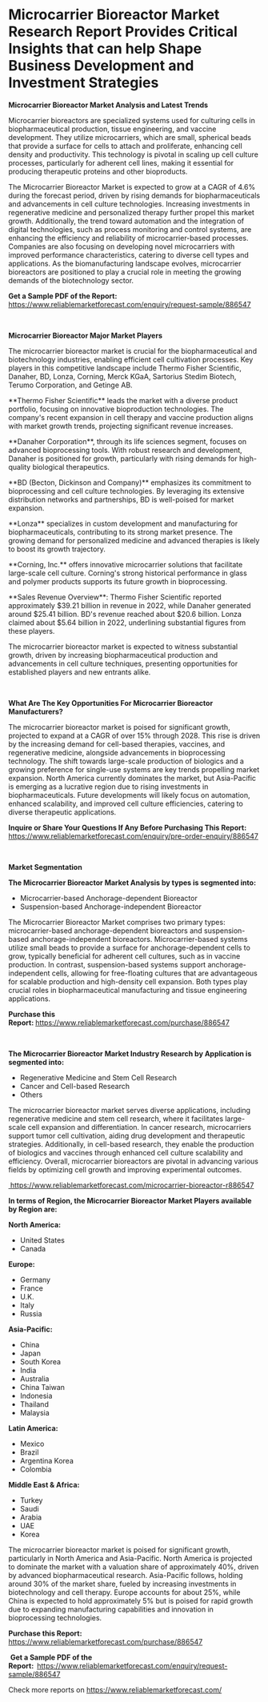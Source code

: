 <p><h1>Microcarrier Bioreactor Market Research Report Provides Critical Insights that can help Shape Business Development and Investment Strategies</h1></p><p><strong>Microcarrier Bioreactor Market Analysis and Latest Trends</strong></p>
<p><p>Microcarrier bioreactors are specialized systems used for culturing cells in biopharmaceutical production, tissue engineering, and vaccine development. They utilize microcarriers, which are small, spherical beads that provide a surface for cells to attach and proliferate, enhancing cell density and productivity. This technology is pivotal in scaling up cell culture processes, particularly for adherent cell lines, making it essential for producing therapeutic proteins and other bioproducts.</p><p>The Microcarrier Bioreactor Market is expected to grow at a CAGR of 4.6% during the forecast period, driven by rising demands for biopharmaceuticals and advancements in cell culture technologies. Increasing investments in regenerative medicine and personalized therapy further propel this market growth. Additionally, the trend toward automation and the integration of digital technologies, such as process monitoring and control systems, are enhancing the efficiency and reliability of microcarrier-based processes. Companies are also focusing on developing novel microcarriers with improved performance characteristics, catering to diverse cell types and applications. As the biomanufacturing landscape evolves, microcarrier bioreactors are positioned to play a crucial role in meeting the growing demands of the biotechnology sector.</p></p>
<p><strong>Get a Sample PDF of the Report:&nbsp;</strong> <a href="https://www.reliablemarketforecast.com/enquiry/request-sample/886547?utm_campaign=3030&utm_medium=2&utm_source=Github&utm_content=ia&utm_term=03032025&utm_id=microcarrier-bioreactor">https://www.reliablemarketforecast.com/enquiry/request-sample/886547</a></p>
<p>&nbsp;</p>
<p><strong>Microcarrier Bioreactor Major Market Players</strong></p>
<p><p>The microcarrier bioreactor market is crucial for the biopharmaceutical and biotechnology industries, enabling efficient cell cultivation processes. Key players in this competitive landscape include Thermo Fisher Scientific, Danaher, BD, Lonza, Corning, Merck KGaA, Sartorius Stedim Biotech, Terumo Corporation, and Getinge AB.</p><p>**Thermo Fisher Scientific** leads the market with a diverse product portfolio, focusing on innovative bioproduction technologies. The company's recent expansion in cell therapy and vaccine production aligns with market growth trends, projecting significant revenue increases.</p><p>**Danaher Corporation**, through its life sciences segment, focuses on advanced bioprocessing tools. With robust research and development, Danaher is positioned for growth, particularly with rising demands for high-quality biological therapeutics.</p><p>**BD (Becton, Dickinson and Company)** emphasizes its commitment to bioprocessing and cell culture technologies. By leveraging its extensive distribution networks and partnerships, BD is well-poised for market expansion.</p><p>**Lonza** specializes in custom development and manufacturing for biopharmaceuticals, contributing to its strong market presence. The growing demand for personalized medicine and advanced therapies is likely to boost its growth trajectory.</p><p>**Corning, Inc.** offers innovative microcarrier solutions that facilitate large-scale cell culture. Corning's strong historical performance in glass and polymer products supports its future growth in bioprocessing.</p><p>**Sales Revenue Overview**: Thermo Fisher Scientific reported approximately $39.21 billion in revenue in 2022, while Danaher generated around $25.41 billion. BD's revenue reached about $20.6 billion. Lonza claimed about $5.64 billion in 2022, underlining substantial figures from these players.</p><p>The microcarrier bioreactor market is expected to witness substantial growth, driven by increasing biopharmaceutical production and advancements in cell culture techniques, presenting opportunities for established players and new entrants alike.</p></p>
<p>&nbsp;</p>
<p><strong>What Are The Key Opportunities For Microcarrier Bioreactor Manufacturers?</strong></p>
<p><p>The microcarrier bioreactor market is poised for significant growth, projected to expand at a CAGR of over 15% through 2028. This rise is driven by the increasing demand for cell-based therapies, vaccines, and regenerative medicine, alongside advancements in bioprocessing technology. The shift towards large-scale production of biologics and a growing preference for single-use systems are key trends propelling market expansion. North America currently dominates the market, but Asia-Pacific is emerging as a lucrative region due to rising investments in biopharmaceuticals. Future developments will likely focus on automation, enhanced scalability, and improved cell culture efficiencies, catering to diverse therapeutic applications.</p></p>
<p><strong>Inquire or Share Your Questions If Any Before Purchasing This Report:</strong> <a href="https://www.reliablemarketforecast.com/enquiry/pre-order-enquiry/886547?utm_campaign=3030&utm_medium=2&utm_source=Github&utm_content=ia&utm_term=03032025&utm_id=microcarrier-bioreactor">https://www.reliablemarketforecast.com/enquiry/pre-order-enquiry/886547</a></p>
<p>&nbsp;</p>
<p><strong>Market Segmentation</strong></p>
<p><strong>The Microcarrier Bioreactor Market Analysis by types is segmented into:</strong></p>
<p><ul><li>Microcarrier-based Anchorage-dependent Bioreactor</li><li>Suspension-based Anchorage-independent Bioreactor</li></ul></p>
<p><p>The Microcarrier Bioreactor Market comprises two primary types: microcarrier-based anchorage-dependent bioreactors and suspension-based anchorage-independent bioreactors. Microcarrier-based systems utilize small beads to provide a surface for anchorage-dependent cells to grow, typically beneficial for adherent cell cultures, such as in vaccine production. In contrast, suspension-based systems support anchorage-independent cells, allowing for free-floating cultures that are advantageous for scalable production and high-density cell expansion. Both types play crucial roles in biopharmaceutical manufacturing and tissue engineering applications.</p></p>
<p><strong>Purchase this Report:&nbsp;</strong><a href="https://www.reliablemarketforecast.com/purchase/886547?utm_campaign=3030&utm_medium=2&utm_source=Github&utm_content=ia&utm_term=03032025&utm_id=microcarrier-bioreactor">https://www.reliablemarketforecast.com/purchase/886547</a></p>
<p>&nbsp;</p>
<p><strong>The Microcarrier Bioreactor Market Industry Research by Application is segmented into:</strong></p>
<p><ul><li>Regenerative Medicine and Stem Cell Research</li><li>Cancer and Cell-based Research</li><li>Others</li></ul></p>
<p><p>The microcarrier bioreactor market serves diverse applications, including regenerative medicine and stem cell research, where it facilitates large-scale cell expansion and differentiation. In cancer research, microcarriers support tumor cell cultivation, aiding drug development and therapeutic strategies. Additionally, in cell-based research, they enable the production of biologics and vaccines through enhanced cell culture scalability and efficiency. Overall, microcarrier bioreactors are pivotal in advancing various fields by optimizing cell growth and improving experimental outcomes.</p></p>
<p><a href="https://www.reliablemarketforecast.com/microcarrier-bioreactor-r886547?utm_campaign=3030&utm_medium=2&utm_source=Github&utm_content=ia&utm_term=03032025&utm_id=microcarrier-bioreactor">&nbsp;https://www.reliablemarketforecast.com/microcarrier-bioreactor-r886547</a></p>
<p><strong>In terms of Region, the Microcarrier Bioreactor Market Players available by Region are:</strong></p>
<p>
    <p> <strong> North America: </strong>
        <ul>
            <li>United States</li>
            <li>Canada</li>
        </ul>
        </p> 
    <p> <strong> Europe: </strong>
        <ul>
            <li>Germany</li>
            <li>France</li>
            <li>U.K.</li>
            <li>Italy</li>
            <li>Russia</li>
        </ul>
        </p> 
    <p> <strong> Asia-Pacific: </strong>
        <ul>
            <li>China</li>
            <li>Japan</li>
            <li>South Korea</li>
            <li>India</li>
            <li>Australia</li>
            <li>China Taiwan</li>
            <li>Indonesia</li>
            <li>Thailand</li>
            <li>Malaysia</li>
        </ul>
        </p> 
    <p> <strong> Latin America: </strong>
        <ul>
            <li>Mexico</li>
            <li>Brazil</li>
            <li>Argentina Korea</li>
            <li>Colombia</li>
        </ul>
        </p> 
    <p> <strong> Middle East & Africa: </strong>
        <ul>
            <li>Turkey</li>
            <li>Saudi</li>
            <li>Arabia</li>
            <li>UAE</li>
            <li>Korea</li>
        </ul>
    </p>
    </p>
<p><p>The microcarrier bioreactor market is poised for significant growth, particularly in North America and Asia-Pacific. North America is projected to dominate the market with a valuation share of approximately 40%, driven by advanced biopharmaceutical research. Asia-Pacific follows, holding around 30% of the market share, fueled by increasing investments in biotechnology and cell therapy. Europe accounts for about 25%, while China is expected to hold approximately 5% but is poised for rapid growth due to expanding manufacturing capabilities and innovation in bioprocessing technologies.</p></p>
<p><strong>Purchase this Report: </strong><a href="https://www.reliablemarketforecast.com/purchase/886547?utm_campaign=3030&utm_medium=2&utm_source=Github&utm_content=ia&utm_term=03032025&utm_id=microcarrier-bioreactor">https://www.reliablemarketforecast.com/purchase/886547</a></p>
<p>&nbsp;<strong>Get a Sample PDF of the Report:&nbsp;&nbsp;</strong><a href="https://www.reliablemarketforecast.com/enquiry/request-sample/886547?utm_campaign=3030&utm_medium=2&utm_source=Github&utm_content=ia&utm_term=03032025&utm_id=microcarrier-bioreactor">https://www.reliablemarketforecast.com/enquiry/request-sample/886547</a></p>
<p><strong></strong></p>
<p>Check more reports on <a href="https://www.reliablemarketforecast.com/?utm_campaign=3030&utm_medium=2&utm_source=Github&utm_content=ia&utm_term=03032025&utm_id=microcarrier-bioreactor">https://www.reliablemarketforecast.com/</a></p>